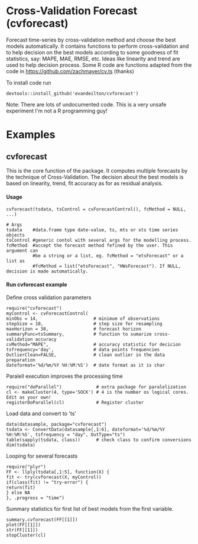 # Cross-Validation Forecast (cvforecast)
Forecast time-series by cross-validation method and choose the best models automatically.
It contains functions to perform cross-validation and to help decision on the best models according to some
goodness of fit statistics, say: MAPE, MAE, RMSE, etc. Ideas like linearity and trend are used to help decision process.
Some R code are functions adapted from the code in https://github.com/zachmayer/cv.ts (thanks)

To install code run
```{R}
devtools::install_github('evandeilton/cvforecast')
```
Note: There are lots of undocumented code. This is a very unsafe experiment I'm not a R programming guy!

# Examples
##  cvforecast

This is the core function of the package. It computes multiple forecasts by the technique of Cross-Validation. The decision about the best models is based on linearity, trend, fit accuracy as for as residual analysis.

#### Usage
```{R}
cvforecast(tsdata, tsControl = cvForecastControl(), fcMethod = NULL, ...)

# Args
tsdata    #data.frame type date-value, ts, mts or xts time series objects
tsControl #generic contol with several args for the modelling process. 
fcMethod  #accept the forecast method fefined by the user. This argument can
          #be a string or a list, eg. fcMethod = "etsForecast" or a list as 
          #fcMethod = list("etsForecast", "HWsForecast"). If NULL, decision is made automatically.
```

#### Run cvforecast example
Define cross validation parameters

```{R}
require("cvforecast")
myControl <- cvForecastControl(
minObs = 14,                     # minimum of observations
stepSize = 10,                   # step size for resampling
maxHorizon = 30,                 # forecast horizon
summaryFunc=tsSummary,           # function to sumarize cross-validation accuracy
cvMethod="MAPE",                 # accuracy statistic for decicion
tsfrequency='day',               # data points frequencies
OutlierClean=FALSE,              # clean outlier in the data preparation
dateformat='%d/%m/%Y %H:%M:%S')  # date format as it is char
```
Paralell execution improves the processing time

```{R}
require("doParallel")             # extra package for paralelization
cl <- makeCluster(4, type='SOCK') # 4 is the number os logical cores. Edit as your own!
registerDoParallel(cl)            # Register cluster
```
Load data and convert to 'ts'
```{R}
data(datasample, package="cvforecast")
tsdata <- ConvertData(datasample[,1:6], dateformat='%d/%m/%Y %H:%M:%S', tsfrequency = "day", OutType="ts")
table(sapply(tsdata, class))      # check class to confirm conversions
dim(tsdata)
```
Looping for several forecasts
```{R}
require("plyr")
FF <- llply(tsdata[,1:5], function(X) {
fit <- try(cvforecast(X, myControl))
if(class(fit) != "try-error") {
return(fit)
} else NA
}, .progress = "time")
```
Summary statistics for first list of best models from the first variable.
```{R}
summary.cvforecast(FF[[1]])
plot(FF[[1]])
str(FF[[1]])
stopCluster(cl)
```
